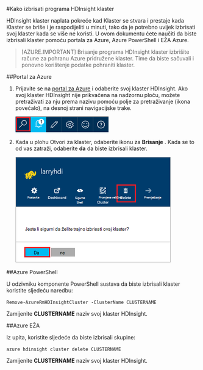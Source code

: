 <properties
pageTitle="Kako izbrisati programa HDInsight klaster | Azure"
description="Informacije na različite načine na koje možete izbrisati programa klaster HDInsight."
services="hdinsight"
documentationCenter=""
authors="Blackmist"
manager="jhubbard"
editor="cgronlun"/>

<tags
ms.service="hdinsight"
ms.devlang="na"
ms.topic="article"
ms.tgt_pltfrm="na"
ms.workload="big-data"
ms.date="10/28/2016"
ms.author="larryfr"/>

#<a name="how-to-delete-an-hdinsight-cluster"></a>Kako izbrisati programa HDInsight klaster

HDInsight klaster naplata pokreće kad Klaster se stvara i prestaje kada Klaster se briše i je raspodijeliti u minuti, tako da je potrebno uvijek izbrisati svoj klaster kada se više ne koristi. U ovom dokumentu ćete naučiti da biste izbrisali klaster pomoću portala za Azure, Azure PowerShell i EŽA Azure.

> [AZURE.IMPORTANT] Brisanje programa HDInsight klaster izbrišite račune za pohranu Azure pridružene klaster. Time da biste sačuvali i ponovno korištenje podatke pohraniti klaster.

##<a name="azure-portal"></a>Portal za Azure

1. Prijavite se na [portal za Azure](https://portal.azure.com) i odaberite svoj klaster HDInsight. Ako svoj klaster HDInsight nije prikvačena na nadzornu ploču, možete pretraživati za nju prema nazivu pomoću polje za pretraživanje (ikona povećalo), na desnoj strani navigacijske trake.

    ![pretraživanje portala](./media/hdinsight-delete-cluster/navbar.png)

2. Kada u plohu Otvori za klaster, odaberite ikonu za __Brisanje__ . Kada se to od vas zatraži, odaberite __da__ da biste izbrisali klaster.

    ![Ikona za brisanje](./media/hdinsight-delete-cluster/deletecluster.png)

##<a name="azure-powershell"></a>Azure PowerShell

U odzivniku komponente PowerShell sustava da biste izbrisali klaster koristite sljedeću naredbu:

    Remove-AzureRmHDInsightCluster -ClusterName CLUSTERNAME

Zamijenite __CLUSTERNAME__ naziv svoj klaster HDInsight.

##<a name="azure-cli"></a>Azure EŽA

Iz upita, koristite sljedeće da biste izbrisali skupine:

    azure hdinsight cluster delete CLUSTERNAME
    
Zamijenite __CLUSTERNAME__ naziv svoj klaster HDInsight.
